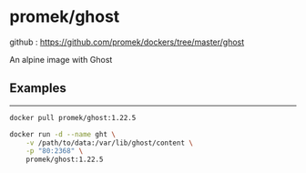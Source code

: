 # promek/ghost

github : https://github.com/promek/dockers/tree/master/ghost

An alpine image with Ghost 

## Examples

-----------------------
```bash
docker pull promek/ghost:1.22.5

docker run -d --name ght \
    -v /path/to/data:/var/lib/ghost/content \
    -p "80:2368" \
    promek/ghost:1.22.5
```

